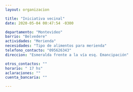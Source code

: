 ```yaml
---
layout: organizacion

title: "Iniciativa vecinal"
date: 2020-05-04 00:47:54 -0300

departamento: "Montevideo"
barrio: "Belvedere"
actividades: "Merienda"
necesidades: "Tipo de alimentos para merienda"
telefono_contacto: "095626343"
direccion: "Esmeralda frente a la vía esq. Emancipación"

otros_contactos: ""
horario: " 17 hs"
aclaraciones: ""
cuenta_bancaria: ""

---
```

